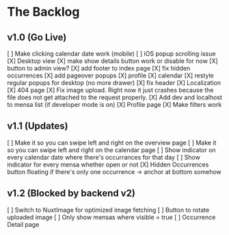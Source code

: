 # The Backlog

## v1.0 (Go Live)
[ ] Make clicking calendar date work (mobile)
[ ] iOS popup scrolling issue
[X] Desktop view
  [X] make show details button work or disable for now
  [X] button to admin view?
  [X] add footer to index page
  [X] fix hidden occurrences
  [X] add pageover popups
    [X] profile
    [X] calendar
  [X] restyle regular popups for desktop (no more drawer)
  [X] fix header
[X] Localization
[X] 404 page
[X] Fix image upload. Right now it just crashes because the file does not get attached to the request properly.
[X] Add dev and localhost to mensa list (if developer mode is on)
[X] Profile page
[X] Make filters work


## v1.1 (Updates)

[ ] Make it so you can swipe left and right on the overview page
[ ] Make it so you can swipe left and right on the calendar page
[ ] Show indicator on every calendar date where there's occurrances for that day
[ ] Show indicator for every mensa whether open or not
[X] Hidden Occurrences button floating if there's only one occurrence -> anchor at bottom somehow


## v1.2 (Blocked by backend v2)

[ ] Switch to NuxtImage for optimized image fetching
[ ] Button to rotate uploaded image
[ ] Only show mensas where visible = true
[ ] Occurrence Detail page
